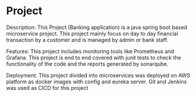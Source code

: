 # Project

Description:
This Project (Banking application) is a java spring boot based microservice project. This project mainly focus on day to day financial transaction by a customer and is managed by admin or bank staff. 

Features:
This project includes monitoring tools like Prometheus and Grafana. This project is end to end covered with junit tests to check the functionality of the code and the reports generated by sonarqube.

Deployment:
This project divided into microservices was deployed on AWS platform as docker images with config and eureka server.
Git and Jenkins was used as CICD for this project
